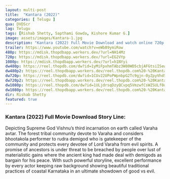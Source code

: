 ```yaml
---
layout: multi-post
title:  "Kantara (2022)"
categories: [ Telugu ]
qua: DVDScr
lag: Telugu
tags: [Rishab Shetty, Sapthami Gowda, Kishore Kumar G.]
image: assets/images/Kantara-1.jpg
description: "Kantara (2022) Full Movie Download and watch online 720p low file size 500 mb."
trailer: https://www.youtube.com/watch?v=eWb89ymiRow
480p: https://mdisk.thopdbapp.workers.dev/?url=NH14Mz
720p: https://mdisk.thopdbapp.workers.dev/?url=EG2VYp
1080p: https://mdisk.thopdbapp.workers.dev/?url=h1NYyi
dw480p: https://reel.thopdb.com/dw?id=1yMiFpxhmTAbz3W80WD5cbjAFGtsiISew
dw480p2: https://reel.thopdbapp.workers.dev/reel.thopdb.com%20-%20Kantara%20(2022)%20[Telugu%20-%20Proper%20HQ%20PreDVDRip%20-%20x264%20-%20AAC%20-%20400MB%20-%20HQ%20Line%20Audio].mkv
dw720p: https://reel.thopdb.com/dw?id=1CUv22UPoPWpnbpG2Tc9gjn-0yZpyVhdS
dw720p2: https://reel.thopdbapp.workers.dev/reel.thopdb.com%20-%20Kantara%20(2022)%20[Telugu%20-%20720p%20Proper%20HQ%20PreDVDRip%20-%20x264%20-%20AAC%20-%20950MB%20-%20HQ%20Line%20Audio].mkv
dw1080p: https://reel.thopdb.com/dw?id=1ULjdrsqDzyQCvpq5VmzwfCsWZSULf0dx
dw1080p: https://reel.thopdbapp.workers.dev/reel.thopdb.com%20-%20Kantara%20(2022)%20[Telugu%20-%201080p%20Proper%20HQ%20PreDVDRip%20-%20x264%20-%20AAC%20-%202.3GB%20-%20HQ%20Line%20Audio].mkv
dir: Rishab Shetty
featured: true
---
```


### Kantara (2022) Full Movie Download Story Line:
Depicting Supreme God Vishnu’s third incarnation on earth called Varaha avtar. The forest tribal community devote to Varaha and considers bhootakola performer to rudra demigod who is gatekeeper of the community and protects every devotee of Lord Varaha from evil spirits. A promise of ancestors is under threat to be breached by people over lust of materialistic gains where the ancient king had made deal with demigods as bargain for his peace. With such powerful storyline, excellent performance by every actor keeping raw background showing beautiful traditional practices of coastal Karnataka in an ultimate showdown of good vs evil.









